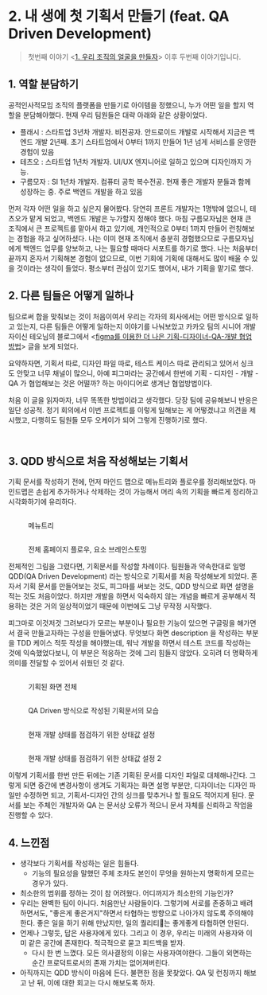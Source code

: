 # 2. 내 생에 첫 기획서 만들기 (feat. QA Driven Development)

> 첫번째 이야기 <[1. 우리 조직의 얼굴을 만들자](1..md)> 이후 두번째 이야기입니다.&#x20;



## 1. 역할 분담하기&#x20;

공적인사적모임 조직의 플랫폼을 만들기로 아이템을 정했으니, 누가 어떤 일을 할지 역할을 분담해야했다. 현재 우리 팀원들은 대략 아래와 같은 상황이었다.&#x20;

* 플래시 : 스타트업 3년차 개발자. 비전공자. 안드로이드 개발로 시작해서 지금은 백엔드 개발 2년째. 초기 스타트업에서 0부터 1까지 만들어 1년 넘게 서비스를 운영한 경험이 있음&#x20;
* 테츠오 : 스타트업 1년차 개발자. UI/UX 엔지니어로 일하고 있으며 디자인까지 가능.
* 구름모자 : SI 1년차 개발자. 컴퓨터 공학 복수전공. 현재 좋은 개발자 분들과 함께 성장하는 중. 주로 백엔드 개발을 하고 있음&#x20;

먼저 각자 어떤 일을 하고 싶은지 물어봤다. 당연히 프론트 개발자는 1명밖에 없으니, 테츠오가 맡게 되었고, 백엔드 개발은 누가할지 정해야 했다. 마침 구름모자님은 현재 큰 조직에서 큰 프로젝트를 맡아서 하고 있기에, 개인적으로 0부터 1까지 만들어 런칭해보는 경험을 하고 싶어하셨다. 나는 이미 현재 조직에서 충분히 경험했으므로 구름모자님에게 백엔드 업무를 양보하고, 나는 필요할 때마다 서포트를 하기로 했다. 나는 처음부터 끝까지 혼자서 기획해본 경험이 없으므로, 이번 기회에 기획에 대해서도 많이 배울 수 있을 것이라는 생각이 들었다. 평소부터 관심이 있기도 했어서, 내가 기획을 맡기로 했다.&#x20;



## 2. 다른 팀들은 어떻게 일하나&#x20;

팀으로써 합을 맞춰보는 것이 처음이여서 우리는 각자의 회사에서는 어떤 방식으로 일하고 있는지, 다른 팀들은 어떻게 일하는지 이야기를 나눠보았고 카카오 팀의 시니어 개발자이신 테오님의 블로그에서 <[figma를 이용한 더 나은 기획-디자이너-QA-개발 협업 방법](https://velog.io/@teo/%EC%B9%B4%EC%B9%B4%EC%98%A4%EC%9B%8C%ED%81%AC-%EC%BA%98%EB%A6%B0%EB%8D%94%ED%8C%80%EC%97%90%EC%84%9C-%EC%82%AC%EC%9A%A9%ED%95%9C-figma%EB%A5%BC-%EC%9D%B4%EC%9A%A9%ED%95%9C-%EA%B8%B0%ED%9A%8D-%EB%94%94%EC%9E%90%EC%9D%B4%EB%84%88-QA-%EA%B0%9C%EB%B0%9C-%EB%B0%A9%EB%B2%95)> 글을 보게 되었다.&#x20;

요약하자면, 기획서 따로, 디자인 파일 따로, 테스트 케이스 따로 관리되고 있어서 싱크도 안맞고 너무 채널이 많으니, 아예 피그마라는 공간에서 한번에 기획 - 디자인 - 개발 - QA 가 협업해보는 것은 어떨까? 하는 아이디어로 생겨난 협업방법이다.&#x20;

처음 이 글을 읽자마자, 너무 똑똑한 방법이라고 생각했다. 당장 팀에 공유해보니 반응은 일단 성공적. 정기 회의에서 이번 프로젝트를 이렇게 일해보는 게 어떻겠냐고 의견을 제시했고, 다행히도 팀원들 모두 오케이가 되어 그렇게 진행하기로 했다.&#x20;

<figure><img src="../../../.gitbook/assets/image (74) (2).png" alt=""><figcaption></figcaption></figure>

<figure><img src="../../../.gitbook/assets/image (62).png" alt=""><figcaption></figcaption></figure>



## 3. QDD 방식으로 처음 작성해보는 기획서&#x20;

기획 문서를 작성하기 전에, 먼저 마인드 맵으로 메뉴트리와 플로우를 정리해보았다. 마인드맵은 손쉽게 추가하거나 삭제하는 것이 가능해서 머리 속의 기획을 빠르게 정리하고 시각화하기에 유리하다.

<figure><img src="../../../.gitbook/assets/image (79).png" alt=""><figcaption><p>메뉴트리</p></figcaption></figure>

<figure><img src="../../../.gitbook/assets/image (80).png" alt=""><figcaption><p>전체 홈페이지 플로우, 요소 브레인스토밍</p></figcaption></figure>

전체적인 그림을 그렸다면, 기획문서를 작성할 차례이다. 팀원들과 약속한대로 일명 QDD(QA Driven Development) 라는 방식으로 기획서를 처음 작성해보게 되었다. 혼자서 기획 문서를 만들어보는 것도, 피그마를 써보는 것도, QDD 방식으로 화면 설명을 적는 것도 처음이었다. 하지만 개발을 하면서 익숙하지 않는 개념을 빠르게 공부해서 적용하는 것은 거의 일상적이었기 때문에 이번에도 그냥 무작정 시작했다.&#x20;

피그마로 이것저것 그려보다가 모르는 부분이나 필요한 기능이 있으면 구글링을 해가면서 결국 만들고자하는 구성을 만들어냈다. 무엇보다 화면 description 을 작성하는 부분을 TDD 케이스 적듯 작성을 해야했는데, 워낙 개발을 하면서 테스트 코드를 작성하는 것에 익숙했었다보니, 이 부분은 적응하는 것에 그리 힘들지 않았다. 오히려 더 명확하게 의미를 전달할 수 있어서 쉬웠던 것 같다.&#x20;

<figure><img src="../../../.gitbook/assets/image (2) (4).png" alt=""><figcaption><p>기획된 화면 전체</p></figcaption></figure>

<figure><img src="../../../.gitbook/assets/image (12) (8).png" alt=""><figcaption><p>QA Driven 방식으로 작성된 기획문서의 모습</p></figcaption></figure>

<figure><img src="../../../.gitbook/assets/image (13) (5).png" alt=""><figcaption><p>현재 개발 상태를 점검하기 위한 상태값 설정</p></figcaption></figure>

<figure><img src="../../../.gitbook/assets/image (8) (10).png" alt=""><figcaption><p>현재 개발 상태를 점검하기 위한 상태값 설정 2</p></figcaption></figure>



이렇게 기획서를 한번 만든 뒤에는 기존 기획된 문서를 디자인 파일로 대체해나간다. 그렇게 되면 중간에 변경사항이 생겨도 기획자는 화면 설명 부분만, 디자이너는 디자인 파일만 수정하면 되고, 기획서-디자인 간의 싱크를 맞추거나 할 필요도 적어지게 된다. 문서를 보는 주체인 개발자와 QA 는 문서상 오류가 적으니 문서 자체를 신뢰하고 작업을 진행할 수 있다.&#x20;



## 4. 느낀점&#x20;

* 생각보다 기획서를 작성하는 일은 힘들다.&#x20;
  * 기능의 필요성을 말했던 주체 조차도 본인이 무엇을 원하는지 명확하게 모르는 경우가 있다.&#x20;
* 최소한의 범위를 정하는 것이 참 어려웠다. 어디까지가 최소한의 기능인가?&#x20;
* 우리는 완벽한 팀이 아니다. 처음만난 사람들이다. 그렇기에 서로를 존중하고 배려하면서도, "좋은게 좋은거지"하면서 타협하는 방향으로 나아가지 않도록 주의해야한다. 좋은 일을 하기 위해 만났지만, 일의 퀄리티는 좋게좋게 타협하면 안된다.&#x20;
* 언제나 그렇듯, 답은 사용자에게 있다. 그리고 이 경우, 우리는 미래의 사용자와 이미 같은 공간에 존재한다. 적극적으로 묻고 피드백을 받자.&#x20;
  * 다시 한 번 느꼈다. 모든 의사결정의 이유는 사용자여야한다. 그들이 외면하는 순간 프로덕트로서의 존재 가치는 없어져버린다.&#x20;
* 아직까지는 QDD 방식이 마음에 든다. 불편한 점을 못찾았다. QA 및 런칭까지 해보고 난 뒤, 이에 대한 회고는 다시 해보도록 하자.&#x20;

